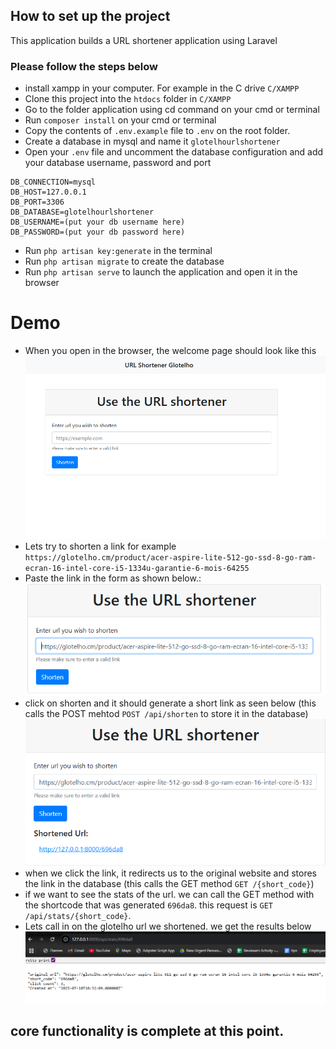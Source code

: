 
## How to set up the project

This application builds a URL shortener application using Laravel

### Please follow the steps below

- install xampp in your computer. For example in the C drive `C/XAMPP`
- Clone this project into the `htdocs` folder in `C/XAMPP`
- Go to the folder application using cd command on your cmd or terminal
- Run `composer install` on your cmd or terminal
- Copy the contents of `.env.example` file to `.env` on the root folder. 
- Create a database in mysql and name it `glotelhourlshortener`
- Open your `.env` file and uncomment the database configuration and add your database username, password and port
```
DB_CONNECTION=mysql
DB_HOST=127.0.0.1
DB_PORT=3306
DB_DATABASE=glotelhourlshortener
DB_USERNAME=(put your db username here)
DB_PASSWORD=(put your db password here)
```
- Run `php artisan key:generate` in the terminal
- Run `php artisan migrate` to create the database
- Run `php artisan serve` to launch the application and open it in the browser

# Demo
- When you open in the browser, the welcome page should look like this
![this is the welcome page](image.png)
- Lets try to shorten a link for example `https://glotelho.cm/product/acer-aspire-lite-512-go-ssd-8-go-ram-ecran-16-intel-core-i5-1334u-garantie-6-mois-64255`
- Paste the link in the form as shown below.:
![link to shorten](image-1.png)
- click on shorten and it should generate a short link as seen below (this calls the POST mehtod `POST /api/shorten` to store it in the database)
![shortened link](image-2.png)
- when we click the link, it redirects us to the original website and stores the link in the database (this calls the GET method `GET /{short_code}`)
- if we want to see the stats of the url. we can call the GET method with the shortcode that was generated `696da8`. this request is `GET /api/stats/{short_code}`. 
- Lets call in on the glotelho url we shortened. we get the results below
![stats](image-3.png)

## core functionality is complete at this point.
